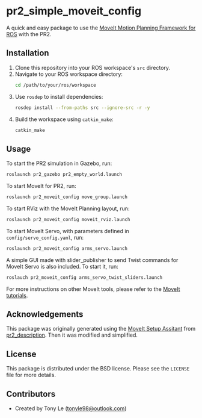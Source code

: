 # pr2_simple_moveit_config
A quick and easy package to use the [MoveIt Motion Planning Framework for ROS](http://moveit.ros.org) with the PR2.

## Installation
1. Clone this repository into your ROS workspace's `src` directory.
2. Navigate to your ROS workspace directory:
   ```bash
   cd /path/to/your/ros/workspace
   ```
3. Use `rosdep` to install dependencies:
   ```bash
   rosdep install --from-paths src --ignore-src -r -y
   ```
4. Build the workspace using `catkin_make`:
   ```bash
   catkin_make
   ```

## Usage
To start the PR2 simulation in Gazebo, run:
```bash
roslaunch pr2_gazebo pr2_empty_world.launch
```

To start MoveIt for PR2, run:
```bash
roslaunch pr2_moveit_config move_group.launch
```

To start RViz with the MoveIt Planning layout, run:
```bash
roslaunch pr2_moveit_config moveit_rviz.launch
```

To start MoveIt Servo, with parameters defined in `config/servo_config.yaml`, run:
```bash
roslaunch pr2_moveit_config arms_servo.launch
```

A simple GUI made with slider_publisher to send Twist commands for MoveIt Servo is also included. To start it, run:
```bash
roslauch pr2_moveit_config arms_servo_twist_sliders.launch
```

For more instructions on other MoveIt tools, please refer to the [MoveIt tutorials](https://ros-planning.github.io/moveit_tutorials/).

## Acknowledgements
This package was originally generated using the [MoveIt Setup Assitant](https://ros-planning.github.io/moveit_tutorials/doc/setup_assistant/setup_assistant_tutorial.html) from [pr2_description](http://wiki.ros.org/pr2_description). Then it was modified and simplified.

## License
This package is distributed under the BSD license. Please see the `LICENSE` file for more details.

## Contributors
- Created by Tony Le ([tonyle98@outlook.com](mailto:tonyle98@outlook.com))